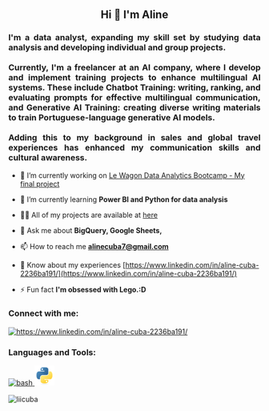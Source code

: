 <h2 align="center">Hi 👋 I'm Aline</h2>
<h3 align="justify">I'm a data analyst, expanding my skill set by studying data analysis and developing individual and group projects. 
<br>
<br>
Currently, I'm a freelancer at an AI company, where I develop and implement training projects to enhance multilingual AI systems. These include Chatbot Training: writing, ranking, and evaluating prompts for effective multilingual communication, and Generative AI Training: creating diverse writing materials to train Portuguese-language generative AI models.
<br>
<br>
Adding this to my background in sales and global travel experiences has enhanced my communication skills and cultural awareness.</h3>

<!-- <p align="left"> <a href="https://github.com/ryo-ma/github-profile-trophy"><img src="https://github-profile-trophy.vercel.app/?username=liicuba" alt="liicuba" /></a> </p> -->

- 🔭 I’m currently working on [Le Wagon Data Analytics Bootcamp - My final project](https://www.canva.com/design/DAGQkMH3HDc/RudzknJbJfcGd8kT90EgRg/edit?utm_content=DAGQkMH3HDc&utm_campaign=designshare&utm_medium=link2&utm_source=sharebutton)

- 🌱 I’m currently learning **Power BI and Python for data analysis**

- 👨‍💻 All of my projects are available at [here](https://lookerstudio.google.com/u/0/reporting/27f4e6b9-e716-4d79-906d-6403c1f5a74d/page/p_nmwgx8fbkd)

- 💬 Ask me about **BigQuery, Google Sheets,**

- 📫 How to reach me **alinecuba7@gmail.com**

- 📄 Know about my experiences [https://www.linkedin.com/in/aline-cuba-2236ba191/](https://www.linkedin.com/in/aline-cuba-2236ba191/)

- ⚡ Fun fact **I'm obsessed with Lego.:D**

<h3 align="left">Connect with me:</h3>
<p align="left">
<a href="https://linkedin.com/in/https://www.linkedin.com/in/aline-cuba-2236ba191/" target="blank"><img align="center" src="https://raw.githubusercontent.com/rahuldkjain/github-profile-readme-generator/master/src/images/icons/Social/linked-in-alt.svg" alt="https://www.linkedin.com/in/aline-cuba-2236ba191/" height="30" width="40" /></a>
</p>

<h3 align="left">Languages and Tools:</h3>
<p align="left"> <a href="https://www.gnu.org/software/bash/" target="_blank" rel="noreferrer"> <img src="https://www.vectorlogo.zone/logos/gnu_bash/gnu_bash-icon.svg" alt="bash" width="40" height="40"/> </a> <a href="https://www.python.org" target="_blank" rel="noreferrer"> <img src="https://raw.githubusercontent.com/devicons/devicon/master/icons/python/python-original.svg" alt="python" width="40" height="40"/> </a> </p>

<p><img align="center" src="https://github-readme-stats.vercel.app/api/top-langs?username=liicuba&show_icons=true&locale=en&layout=compact" alt="liicuba" /></p>

